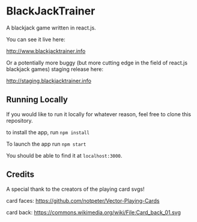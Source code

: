 # BlackJackTrainer
A blackjack game written in react.js.

You can see it live here:

http://www.blackjacktrainer.info

Or a potentially more buggy (but more cutting edge in the field of react.js blackjack games) staging release here:

http://staging.blackjacktrainer.info

## Running Locally
If you would like to run it locally for whatever reason, feel free to clone this repository.

to install the app, run `npm install`

To launch the app run `npm start`

You should be able to find it at `localhost:3000`.

## Credits
A special thank to the creators of the playing card svgs!

card faces: https://github.com/notpeter/Vector-Playing-Cards

card back:  https://commons.wikimedia.org/wiki/File:Card_back_01.svg
